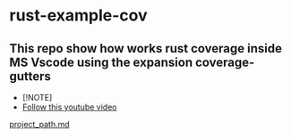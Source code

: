 # rust-example-cov

## This repo show how works rust coverage inside MS Vscode using the expansion coverage-gutters

- [!NOTE]
- [Follow this youtube video](https://www.youtube.com/watch?v=6pDku63JNYQ&t=8s)
<!-- -->
[project_path.md](project_path.md)

